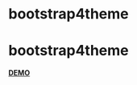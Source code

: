 <!DOCTYPE html>
<html>
<head>
	<h1>bootstrap4theme</h1>
</head>
<body>
	<h1>bootstrap4theme</h1>
	<a href="https://vasileclaudiu.github.io/bootstrap4theme/"><strong>DEMO</strong></a>
</body>
</html>